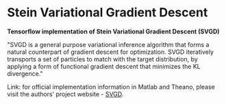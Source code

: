 # Stein Variational Gradient Descent 

**Tensorflow implementation of Stein Variational Gradient Descent (SVGD)**


"SVGD is a general purpose variational inference algorithm that forms a natural counterpart of gradient descent for optimization. SVGD iteratively transports a set of particles to match with the target distribution, by applying a form of functional gradient descent that minimizes the KL divergence."


Link:
for official implementation information in Matlab and Theano, please visit the authors' project website - [SVGD](http://www.cs.dartmouth.edu/~dartml/project.html?p=vgd).
